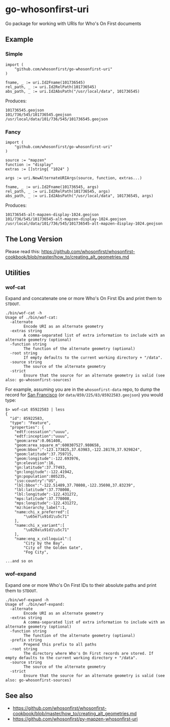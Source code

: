 # go-whosonfirst-uri

Go package for working with URIs for Who's On First documents

## Example

### Simple

```
import (
	"github.com/whosonfirst/go-whosonfirst-uri"
)

fname, _ := uri.Id2Fname(101736545)
rel_path, _ := uri.Id2RelPath(101736545)
abs_path, _ := uri.Id2AbsPath("/usr/local/data", 101736545)
```

Produces:

```
101736545.geojson
101/736/545/101736545.geojson
/usr/local/data/101/736/545/101736545.geojson
```

### Fancy

```
import (
	"github.com/whosonfirst/go-whosonfirst-uri"
)

source := "mapzen"
function := "display"
extras := []string{ "1024" }

args := uri.NewAlternateURIArgs(source, function, extras...)

fname, _ := uri.Id2Fname(101736545, args)
rel_path, _ := uri.Id2RelPath(101736545, args)
abs_path, _ := uri.Id2AbsPath("/usr/local/data", 101736545, args)
```

Produces:

```
101736545-alt-mapzen-display-1024.geojson
101/736/545/101736545-alt-mapzen-display-1024.geojson
/usr/local/data/101/736/545/101736545-alt-mapzen-display-1024.geojson
```

## The Long Version

Please read this: https://github.com/whosonfirst/whosonfirst-cookbook/blob/master/how_to/creating_alt_geometries.md

## Utilities

### wof-cat

Expand and concatenate one or more Who's On First IDs and print them to `STDOUT`.

```
./bin/wof-cat -h
Usage of ./bin/wof-cat:
  -alternate
    	Encode URI as an alternate geometry
  -extras string
    	A comma-separated list of extra information to include with an alternate geometry (optional)
  -function string
    	The function of the alternate geometry (optional)
  -root string
    	If empty defaults to the current working directory + "/data".
  -source string
    	The source of the alternate geometry
  -strict
    	Ensure that the source for an alternate geometry is valid (see also: go-whosonfirst-sources)
```

For example, assuming you are in the `whosonfirst-data` repo, to dump the record for [San Francisco](https://whosonfirst.mapzen.com/spelunker/id/85922583/) (or `data/859/225/83/85922583.geojson`) you would type:

```
$> wof-cat 85922583 | less
{
  "id": 85922583,
  "type": "Feature",
  "properties": {
    "edtf:cessation":"uuuu",
    "edtf:inception":"uuuu",
    "geom:area":0.061408,
    "geom:area_square_m":600307527.980658,
    "geom:bbox":"-123.173825,37.63983,-122.28178,37.929824",
    "geom:latitude":37.759715,
    "geom:longitude":-122.693976,
    "gn:elevation":16,
    "gn:latitude":37.77493,
    "gn:longitude":-122.41942,
    "gn:population":805235,
    "iso:country":"US",
    "lbl:bbox":"-122.51489,37.70808,-122.35698,37.83239",
    "lbl:latitude":37.778008,
    "lbl:longitude":-122.431272,
    "mps:latitude":37.778008,
    "mps:longitude":-122.431272,
    "mz:hierarchy_label":1,
    "name:chi_x_preferred":[
        "\u65e7\u91d1\u5c71"
    ],
    "name:chi_x_variant":[
        "\u820a\u91d1\u5c71"
    ],
    "name:eng_x_colloquial":[
        "City by the Bay",
        "City of the Golden Gate",
        "Fog City",

...and so on
```

### wof-expand

Expand one or more Who's On First IDs to their absolute paths and print them to `STDOUT`.

```
./bin/wof-expand -h
Usage of ./bin/wof-expand:
  -alternate
    	Encode URI as an alternate geometry
  -extras string
    	A comma-separated list of extra information to include with an alternate geometry (optional)
  -function string
    	The function of the alternate geometry (optional)
  -prefix string
    	Prepend this prefix to all paths
  -root string
    	The directory where Who's On First records are stored. If empty defaults to the current working directory + "/data".
  -source string
    	The source of the alternate geometry
  -strict
    	Ensure that the source for an alternate geometry is valid (see also: go-whosonfirst-sources)
```

## See also

* https://github.com/whosonfirst/whosonfirst-cookbook/blob/master/how_to/creating_alt_geometries.md
* https://github.com/whosonfirst/py-mapzen-whosonfirst-uri
